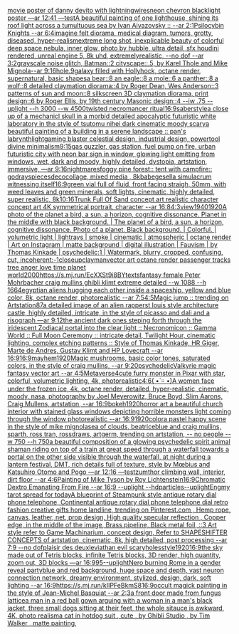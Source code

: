 [movie poster of danny devito with lightning](https://www.ebank.nz/aiartgenerator?category=movie%20poster%20of%20danny%20devito%20with%20lightning)[wires](https://www.ebank.nz/aiartgenerator?category=wires)[neon chevron blacklight poster —ar 12:41 —test](https://www.ebank.nz/aiartgenerator?category=neon%20chevron%20blacklight%20poster%20%E2%80%94ar%2012%3A41%20%E2%80%94test)[A beautiful painting of one lighthouse, shining its roof light across a tumultuous sea by Ivan Aivazovsky :: --ar 2:1](https://www.ebank.nz/aiartgenerator?category=A%20beautiful%20painting%20of%20one%20lighthouse%2C%20shining%20its%20roof%20light%20across%20a%20tumultuous%20sea%20by%20Ivan%20Aivazovsky%20%3A%3A%20--ar%202%3A1)[Psilocybin Knights --ar 6:4](https://www.ebank.nz/aiartgenerator?category=Psilocybin%20Knights%20--ar%206%3A4)[imagine felt diorama, medical diagram, tumors, grotty, diseased, hyper-realism](https://www.ebank.nz/aiartgenerator?category=imagine%20felt%20diorama%2C%20medical%20diagram%2C%20tumors%2C%20grotty%2C%20diseased%2C%20hyper-realism)[extreme long shot, inexplicable beauty of colorful deep space nebula, inner glow, photo by hubble, ultra detail, sfx houdini rendered, unreal engine 5, 8k uhd, extremelyrealistic, --no dof --ar 3:2](https://www.ebank.nz/aiartgenerator?category=extreme%20long%20shot%2C%20inexplicable%20beauty%20of%20colorful%20deep%20space%20nebula%2C%20inner%20glow%2C%20photo%20by%20hubble%2C%20ultra%20detail%2C%20sfx%20houdini%20rendered%2C%20unreal%20engine%205%2C%208k%20uhd%2C%20extremelyrealistic%2C%20--no%20dof%20--ar%203%3A2)[grayscale noise glitch, Batman::2 cityscape::.5, by Karel Thole and Mike Mignola--ar 9:16](https://www.ebank.nz/aiartgenerator?category=grayscale%20noise%20glitch%2C%20Batman%3A%3A2%20cityscape%3A%3A.5%2C%20by%20Karel%20Thole%20and%20Mike%20Mignola--ar%209%3A16)[hole](https://www.ebank.nz/aiartgenerator?category=hole)[.9](https://www.ebank.nz/aiartgenerator?category=.9)[galaxy filled with Hollyhock, octane render, supernatural, basic shapes](https://www.ebank.nz/aiartgenerator?category=galaxy%20filled%20with%20Hollyhock%2C%20octane%20render%2C%20supernatural%2C%20basic%20shapes)[a bear::8 an eagle::8 a mole::6 a panther::8 a wolf::8 detailed claymation diorama::4 by Roger Dean, Wes Anderson::3 patterns of sun and moon::8 silkscreen 3D claymation diorama, print design::6 by Roger Ellis, by 19th century Masonic design::4 --iw .75 --uplight --h 3000 --w 4500](https://www.ebank.nz/aiartgenerator?category=a%20bear%3A%3A8%20an%20eagle%3A%3A8%20a%20mole%3A%3A6%20a%20panther%3A%3A8%20a%20wolf%3A%3A8%20detailed%20claymation%20diorama%3A%3A4%20by%20Roger%20Dean%2C%20Wes%20Anderson%3A%3A3%20patterns%20of%20sun%20and%20moon%3A%3A8%20silkscreen%203D%20claymation%20diorama%2C%20print%20design%3A%3A6%20by%20Roger%20Ellis%2C%20by%2019th%20century%20Masonic%20design%3A%3A4%20--iw%20.75%20--uplight%20--h%203000%20--w%204500)[twisted necromancer ritual](https://www.ebank.nz/aiartgenerator?category=twisted%20necromancer%20ritual)[16:9](https://www.ebank.nz/aiartgenerator?category=16%3A9)[saber](https://www.ebank.nz/aiartgenerator?category=saber)[style](https://www.ebank.nz/aiartgenerator?category=style)[a close up of a mechanicl skull in a morbid detailed apocalyptic futuristic white laboratory in the style of tsutomu nihei dark cinematic moody scary](https://www.ebank.nz/aiartgenerator?category=a%20close%20up%20of%20a%20mechanicl%20skull%20in%20a%20morbid%20detailed%20apocalyptic%20futuristic%20white%20laboratory%20in%20the%20style%20of%20tsutomu%20nihei%20dark%20cinematic%20moody%20scary)[a beautiful painting of a building in a serene landscape :: pan's labrynth](https://www.ebank.nz/aiartgenerator?category=a%20beautiful%20painting%20of%20a%20building%20in%20a%20serene%20landscape%20%3A%3A%20pan%27s%20labrynth)[light](https://www.ebank.nz/aiartgenerator?category=light)[gaming blaster celestial design, industrial design, powertool divine minimalism](https://www.ebank.nz/aiartgenerator?category=gaming%20blaster%20celestial%20design%2C%20industrial%20design%2C%20powertool%20divine%20minimalism)[9:15](https://www.ebank.nz/aiartgenerator?category=9%3A15)[gas guzzler, gas station, fuel pump on fire, urban futuristic city with neon bar sign in window, glowing light emitting from windows, wet, dark and moody, highly detailed, dystopia, artstation, immersive, —ar 9:16](https://www.ebank.nz/aiartgenerator?category=gas%20guzzler%2C%20gas%20station%2C%20fuel%20pump%20on%20fire%2C%20urban%20futuristic%20city%20with%20neon%20bar%20sign%20in%20window%2C%20glowing%20light%20emitting%20from%20windows%2C%20wet%2C%20dark%20and%20moody%2C%20highly%20detailed%2C%20dystopia%2C%20artstation%2C%20immersive%2C%20%E2%80%94ar%209%3A16)[nightmares](https://www.ebank.nz/aiartgenerator?category=nightmares)[foggy pine forest:: tent with campfire:: godrays](https://www.ebank.nz/aiartgenerator?category=foggy%20pine%20forest%3A%3A%20tent%20with%20campfire%3A%3A%20godrays)[pieces](https://www.ebank.nz/aiartgenerator?category=pieces)[deco](https://www.ebank.nz/aiartgenerator?category=deco)[collage, mixed media , 8k](https://www.ebank.nz/aiartgenerator?category=collage%2C%20mixed%20media%20%2C%208k)[babe](https://www.ebank.nz/aiartgenerator?category=babe)[gesell](https://www.ebank.nz/aiartgenerator?category=gesell)[a simulacrum witnessing itself](https://www.ebank.nz/aiartgenerator?category=a%20simulacrum%20witnessing%20itself)[16:9](https://www.ebank.nz/aiartgenerator?category=16%3A9)[green vial full of fluid, front facing straigh, 50mm, with weed leaves and green minerals, soft lights, cinematic, highly detailed, super realistic, 8k](https://www.ebank.nz/aiartgenerator?category=green%20vial%20full%20of%20fluid%2C%20front%20facing%20straigh%2C%2050mm%2C%20with%20weed%20leaves%20and%20green%20minerals%2C%20soft%20lights%2C%20cinematic%2C%20highly%20detailed%2C%20super%20realistic%2C%208k)[10:16](https://www.ebank.nz/aiartgenerator?category=10%3A16)[Trunk Full Of Sand concept art realistic character concept art 4K symmetrical portrait, character --ar 16:8](https://www.ebank.nz/aiartgenerator?category=Trunk%20Full%20Of%20Sand%20concept%20art%20realistic%20character%20concept%20art%204K%20symmetrical%20portrait%2C%20character%20--ar%2016%3A8)[4:3](https://www.ebank.nz/aiartgenerator?category=4%3A3)[view](https://www.ebank.nz/aiartgenerator?category=view)[1940](https://www.ebank.nz/aiartgenerator?category=1940)[1920](https://www.ebank.nz/aiartgenerator?category=1920)[A photo of the planet a bird, a sun, a horizon, cognitive dissonance. Planet in the middle with black background. | The planet of a bird, a sun, a horizon, cognitive dissonance. Photo of a planet. Black background. | Colorful. | volumetric light | lightrays | smoke | cinematic | atmospheric | octane render | Art on Instagram | matte background | digital illustration | Fauvism | by Thomas Kinkade | psychedelic:1 | Watermark, blurry, cropped, confusing, cut, incoherent:-1](https://www.ebank.nz/aiartgenerator?category=A%20photo%20of%20the%20planet%20a%20bird%2C%20a%20sun%2C%20a%20horizon%2C%20cognitive%20dissonance.%20Planet%20in%20the%20middle%20with%20black%20background.%20%7C%20The%20planet%20of%20a%20bird%2C%20a%20sun%2C%20a%20horizon%2C%20cognitive%20dissonance.%20Photo%20of%20a%20planet.%20Black%20background.%20%7C%20Colorful.%20%7C%20volumetric%20light%20%7C%20lightrays%20%7C%20smoke%20%7C%20cinematic%20%7C%20atmospheric%20%7C%20octane%20render%20%7C%20Art%20on%20Instagram%20%7C%20matte%20background%20%7C%20digital%20illustration%20%7C%20Fauvism%20%7C%20by%20Thomas%20Kinkade%20%7C%20psychedelic%3A1%20%7C%20Watermark%2C%20blurry%2C%20cropped%2C%20confusing%2C%20cut%2C%20incoherent%3A-1)[closeup](https://www.ebank.nz/aiartgenerator?category=closeup)[clay](https://www.ebank.nz/aiartgenerator?category=clay)[man](https://www.ebank.nz/aiartgenerator?category=man)[vector art octane render passenger tracks tree anger love time planet world](https://www.ebank.nz/aiartgenerator?category=vector%20art%20octane%20render%20passenger%20tracks%20tree%20anger%20love%20time%20planet%20world)[2000](https://www.ebank.nz/aiartgenerator?category=2000)[<https://s.mj.run/EcXXSt9i8BY>](https://www.ebank.nz/aiartgenerator?category=%3Chttps%3A//s.mj.run/EcXXSt9i8BY%3E)[texts](https://www.ebank.nz/aiartgenerator?category=texts)[fantasy female Peter Mohrbacher craig mullins ghibli klimt extreme detailed --w 1088 --h 1664](https://www.ebank.nz/aiartgenerator?category=fantasy%20female%20Peter%20Mohrbacher%20craig%20mullins%20ghibli%20klimt%20extreme%20detailed%20--w%201088%20--h%201664)[egyptian aliens hugging each other inside a spaceship, yellow and blue color, 8k, octane render, photorealistic --ar 7:5](https://www.ebank.nz/aiartgenerator?category=egyptian%20aliens%20hugging%20each%20other%20inside%20a%20spaceship%2C%20yellow%20and%20blue%20color%2C%208k%2C%20octane%20render%2C%20photorealistic%20--ar%207%3A5)[4:5](https://www.ebank.nz/aiartgenerator?category=4%3A5)[Magic jump :: trending on Artstation](https://www.ebank.nz/aiartgenerator?category=Magic%20jump%20%3A%3A%20trending%20on%20Artstation)[87](https://www.ebank.nz/aiartgenerator?category=87)[a detailed image of an alien rapper](https://www.ebank.nz/aiartgenerator?category=a%20detailed%20image%20of%20an%20alien%20rapper)[st louis style architecture castle, highly detailed, intricate, in the style of picasso and dali and a risograph —ar 9:12](https://www.ebank.nz/aiartgenerator?category=st%20louis%20style%20architecture%20castle%2C%20highly%20detailed%2C%20intricate%2C%20in%20the%20style%20of%20picasso%20and%20dali%20and%20a%20risograph%20%E2%80%94ar%209%3A12)[the ancient dark ones steping forth through the iridescent Zodiacal portal into the clear light :: Necronomicon :: Gamma World :: Full Moon Ceremony :: intricate detail, Twilight Hour,  cinematic lighting, complex etching patterns :: Style of Thomas Kinkade, HR Giger, Marte de Andres, Gustav Klimt and HP Lovecraft  --ar 16:9](https://www.ebank.nz/aiartgenerator?category=the%20ancient%20dark%20ones%20steping%20forth%20through%20the%20iridescent%20Zodiacal%20portal%20into%20the%20clear%20light%20%3A%3A%20Necronomicon%20%3A%3A%20Gamma%20World%20%3A%3A%20Full%20Moon%20Ceremony%20%3A%3A%20intricate%20detail%2C%20Twilight%20Hour%2C%20%20cinematic%20lighting%2C%20complex%20etching%20patterns%20%3A%3A%20Style%20of%20Thomas%20Kinkade%2C%20HR%20Giger%2C%20Marte%20de%20Andres%2C%20Gustav%20Klimt%20and%20HP%20Lovecraft%20%20--ar%2016%3A9)[16:9](https://www.ebank.nz/aiartgenerator?category=16%3A9)[mayhem](https://www.ebank.nz/aiartgenerator?category=mayhem)[1920](https://www.ebank.nz/aiartgenerator?category=1920)[Magic mushrooms, basic color tones, saturated colors, in the style of craig mullins, --ar 9:20](https://www.ebank.nz/aiartgenerator?category=Magic%20mushrooms%2C%20basic%20color%20tones%2C%20saturated%20colors%2C%20in%20the%20style%20of%20craig%20mullins%2C%20--ar%209%3A20)[psychedelic](https://www.ebank.nz/aiartgenerator?category=psychedelic)[Valkyrie magic fantasy vector art --ar 4:5](https://www.ebank.nz/aiartgenerator?category=Valkyrie%20magic%20fantasy%20vector%20art%20--ar%204%3A5)[Metaverse](https://www.ebank.nz/aiartgenerator?category=Metaverse)[4](https://www.ebank.nz/aiartgenerator?category=4)[cute furry monster in Pixar with star, colorful, volumetric lighting, 4k, photorealistic](https://www.ebank.nz/aiartgenerator?category=cute%20furry%20monster%20in%20Pixar%20with%20star%2C%20colorful%2C%20volumetric%20lighting%2C%204k%2C%20photorealistic)[4:6](https://www.ebank.nz/aiartgenerator?category=4%3A6)[( •́ ⍨ •̀)](https://www.ebank.nz/aiartgenerator?category=%28%20%E2%80%A2%CC%81%20%E2%8D%A8%20%E2%80%A2%CC%80%29)[A women face under the frozen ice, 4k, octane render, detailed, hyper-realistic, cinematic, moody, nasa, photography by Joel Meyerowitz, Bruce Boyd, Slim Aarons, Craig Mullens, artstation, --ar 16:9](https://www.ebank.nz/aiartgenerator?category=A%20women%20face%20under%20the%20frozen%20ice%2C%204k%2C%20octane%20render%2C%20detailed%2C%20hyper-realistic%2C%20cinematic%2C%20moody%2C%20nasa%2C%20photography%20by%20Joel%20Meyerowitz%2C%20Bruce%20Boyd%2C%20Slim%20Aarons%2C%20Craig%20Mullens%2C%20artstation%2C%20--ar%2016%3A9)[bokeh](https://www.ebank.nz/aiartgenerator?category=bokeh)[1920](https://www.ebank.nz/aiartgenerator?category=1920)[horror art a beautiful church interior with stained glass windows depicting horrible monsters light coming through the window photorealistic --ar 16:9](https://www.ebank.nz/aiartgenerator?category=horror%20art%20a%20beautiful%20church%20interior%20with%20stained%20glass%20windows%20depicting%20horrible%20monsters%20light%20coming%20through%20the%20window%20photorealistic%20--ar%2016%3A9)[1920](https://www.ebank.nz/aiartgenerator?category=1920)[color](https://www.ebank.nz/aiartgenerator?category=color)[a pastel happy scene in the style of mike mignola](https://www.ebank.nz/aiartgenerator?category=a%20pastel%20happy%20scene%20in%20the%20style%20of%20mike%20mignola)[sea of clouds, beatriceblue and craig mullins, sparth, ross tran, rossdraws, artgerm, trending on artstation, -- no people --w 750 --h 750](https://www.ebank.nz/aiartgenerator?category=sea%20of%20clouds%2C%20beatriceblue%20and%20craig%20mullins%2C%20sparth%2C%20ross%20tran%2C%20rossdraws%2C%20artgerm%2C%20trending%20on%20artstation%2C%20--%20no%20people%20--w%20750%20--h%20750)[a beautiful composition of a glowing psychedelic spirit animal shaman riding on top of a train at great speed through a waterfall towards a portal on the other side visible through the waterfall, at night during a lantern festival, DMT,  rich details full of texture, style by Mœbius and Katsuhiro Otomo and Pogo —ar 12:16 —test](https://www.ebank.nz/aiartgenerator?category=a%20beautiful%20composition%20of%20a%20glowing%20psychedelic%20spirit%20animal%20shaman%20riding%20on%20top%20of%20a%20train%20at%20great%20speed%20through%20a%20waterfall%20towards%20a%20portal%20on%20the%20other%20side%20visible%20through%20the%20waterfall%2C%20at%20night%20during%20a%20lantern%20festival%2C%20DMT%2C%20%20rich%20details%20full%20of%20texture%2C%20style%20by%20M%C5%93bius%20and%20Katsuhiro%20Otomo%20and%20Pogo%20%E2%80%94ar%2012%3A16%20%E2%80%94test)[zumthor climbing wall, interior, dirt floor --ar 4:6](https://www.ebank.nz/aiartgenerator?category=zumthor%20climbing%20wall%2C%20interior%2C%20dirt%20floor%20--ar%204%3A6)[Painting of Mike Tyson by Roy Lichtenstein](https://www.ebank.nz/aiartgenerator?category=Painting%20of%20Mike%20Tyson%20by%20Roy%20Lichtenstein)[16:9](https://www.ebank.nz/aiartgenerator?category=16%3A9)[Chromatic Dextro Emanating From Fire --ar 16:9 --uplight --hd](https://www.ebank.nz/aiartgenerator?category=Chromatic%20Dextro%20Emanating%20From%20Fire%20--ar%2016%3A9%20--uplight%20--hd)[particles](https://www.ebank.nz/aiartgenerator?category=particles)[--uplight](https://www.ebank.nz/aiartgenerator?category=--uplight)[Eng](https://www.ebank.nz/aiartgenerator?category=Eng)[my tarot spread for today](https://www.ebank.nz/aiartgenerator?category=my%20tarot%20spread%20for%20today)[A blueprint of Steampunk style antique rotary dial phone telephone,  Continental antique rotary dial phone telephone dial retro fashion creative gifts home landline, trending on Pinterest.com  , Hemp rope, canvas, leather, net, prop design, High quality specular reflection , Copper  edge, in the middle of the image, Brass pipeline,  Black metal foil,  ::3  Art style refer to Game Machinarium.  concept design, Refer to SHAPESHIFTER CONCEPTS  of artstation, cinematic,  8k, high detailed,  post processing    --ar 7:9   --no dof](https://www.ebank.nz/aiartgenerator?category=A%20blueprint%20of%20Steampunk%20style%20antique%20rotary%20dial%20phone%20telephone%2C%20%20Continental%20antique%20rotary%20dial%20phone%20telephone%20dial%20retro%20fashion%20creative%20gifts%20home%20landline%2C%20trending%20on%20Pinterest.com%20%20%2C%20Hemp%20rope%2C%20canvas%2C%20leather%2C%20net%2C%20prop%20design%2C%20High%20quality%20specular%20reflection%20%2C%20Copper%20%20edge%2C%20in%20the%20middle%20of%20the%20image%2C%20Brass%20pipeline%2C%20%20Black%20metal%20foil%2C%20%20%3A%3A3%20%20Art%20style%20refer%20to%20Game%20Machinarium.%20%20concept%20design%2C%20Refer%20to%20SHAPESHIFTER%20CONCEPTS%20%20of%20artstation%2C%20cinematic%2C%20%208k%2C%20high%20detailed%2C%20%20post%20processing%20%20%20%20--ar%207%3A9%20%20%20--no%20dof)[plaisir des deux](https://www.ebank.nz/aiartgenerator?category=plaisir%20des%20deux)[leviathan evil scary](https://www.ebank.nz/aiartgenerator?category=leviathan%20evil%20scary)[holes](https://www.ebank.nz/aiartgenerator?category=holes)[style](https://www.ebank.nz/aiartgenerator?category=style)[1920](https://www.ebank.nz/aiartgenerator?category=1920)[16:9](https://www.ebank.nz/aiartgenerator?category=16%3A9)[the sky made out of Tetris blocks, infinite Tetris blocks, 3D render, high quantity, zoom out, 3D blocks —ar 16:9](https://www.ebank.nz/aiartgenerator?category=the%20sky%20made%20out%20of%20Tetris%20blocks%2C%20infinite%20Tetris%20blocks%2C%203D%20render%2C%20high%20quantity%2C%20zoom%20out%2C%203D%20blocks%20%E2%80%94ar%2016%3A9)[95](https://www.ebank.nz/aiartgenerator?category=95)[--uplight](https://www.ebank.nz/aiartgenerator?category=--uplight)[Nero burning Rome in a gender reveal party](https://www.ebank.nz/aiartgenerator?category=Nero%20burning%20Rome%20in%20a%20gender%20reveal%20party)[blue and red background, huge space and depth, vast neuron connection network, dreamy environment, stylized, design, dark, soft lighting --ar 16:9](https://www.ebank.nz/aiartgenerator?category=blue%20and%20red%20background%2C%20huge%20space%20and%20depth%2C%20vast%20neuron%20connection%20network%2C%20dreamy%20environment%2C%20stylized%2C%20design%2C%20dark%2C%20soft%20lighting%20--ar%2016%3A9)[<https://s.mj.run/kIIPFeBkmS8>](https://www.ebank.nz/aiartgenerator?category=%3Chttps%3A//s.mj.run/kIIPFeBkmS8%3E)[16:9](https://www.ebank.nz/aiartgenerator?category=16%3A9)[occult magick painting in the style of Jean-Michel Basquiat --ar 2:3](https://www.ebank.nz/aiartgenerator?category=occult%20magick%20painting%20in%20the%20style%20of%20Jean-Michel%20Basquiat%20--ar%202%3A3)[a front door made from fungus lattice](https://www.ebank.nz/aiartgenerator?category=a%20front%20door%20made%20from%20fungus%20lattice)[a man in a red ball gown arguing with a woman in a man's black jacket, three small dogs sitting at their feet, the whole sitauce is awkward, 4K, photo realism](https://www.ebank.nz/aiartgenerator?category=a%20man%20in%20a%20red%20ball%20gown%20arguing%20with%20a%20woman%20in%20a%20man%27s%20black%20jacket%2C%20three%20small%20dogs%20sitting%20at%20their%20feet%2C%20the%20whole%20sitauce%20is%20awkward%2C%204K%2C%20photo%20realism)[a cat in hotdog suit , cute , by Ghibli Studio , by Tim Walker , matte painting,](https://www.ebank.nz/aiartgenerator?category=a%20cat%20in%20hotdog%20suit%20%2C%20cute%20%2C%20by%20Ghibli%20Studio%20%2C%20by%20Tim%20Walker%20%2C%20matte%20painting%2C)
